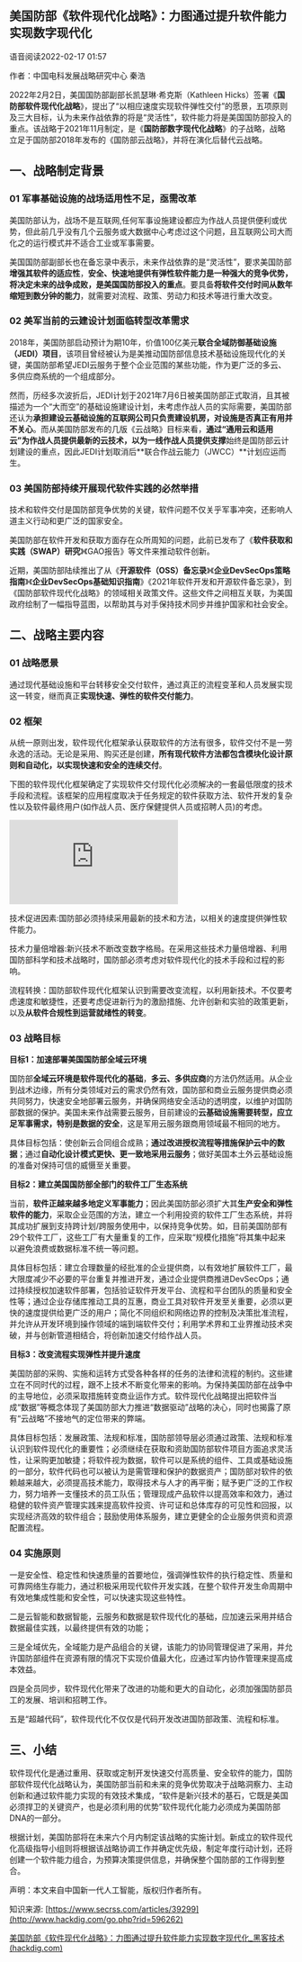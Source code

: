 ## 美国防部《软件现代化战略》：力图通过提升软件能力实现数字现代化

语音阅读2022-02-17 01:57

作者：中国电科发展战略研究中心 秦浩

2022年2月2日，美国国防部副部长凯瑟琳·希克斯（Kathleen Hicks）签署《**国防部软件现代化战略**》，提出了“以相应速度实现软件弹性交付”的愿景，五项原则及三大目标，认为未来作战依靠的将是“灵活性”，软件能力将是美国国防部投入的重点。该战略于2021年11月制定，是《**国防部数字现代化战略**》的子战略，战略立足于国防部2018年发布的《国防部云战略》，并将在演化后替代云战略。

## 一、战略制定背景

### 01 军事基础设施的战场适用性不足，亟需改革

美国防部认为，战场不是互联网,任何军事设施建设都应为作战人员提供便利或优势，但此前几乎没有几个云服务或大数据中心考虑过这个问题，且互联网公司大而化之的运行模式并不适合工业或军事需要。

美国国防部副部长也在备忘录中表示，未来作战依靠的是“灵活性”，要求美国防部**增强其软件的适应性**，**安全、快速地提供有弹性软件能力是一种强大的竞争优势，将决定未来的战争成败，是美国国防部投入的重点**。要具备**将软件交付时间从数年缩短到数分钟的能力**，就需要对流程、政策、劳动力和技术等进行重大改变。

### 02 美军当前的云建设计划面临转型改革需求

2018年，美国防部启动预计为期10年，价值100亿美元**联合全域防御基础设施（JEDI）项目**，该项目曾经被认为是美推动国防部信息技术基础设施现代化的关键，美国防部希望JEDI云服务于整个企业范围的某些功能，作为更广泛的多云、多供应商系统的一个组成部分。

然而，历经多次波折后，JEDI计划于2021年7月6日被美国防部正式取消，且其被描述为一个“大而空”的基础设施建设计划，未考虑作战人员的实际需要，美国防部还认为**承担建设云基础设施的互联网公司只负责建设机房，对设施是否真正有用并不关心**。而从美国防部发布的几版《云战略》目标来看，**通过“通用云和适用云”为作战人员提供最新的云技术，以为一线作战人员提供支撑**始终是国防部云计划建设的重点，因此JEDI计划取消后**联合作战云能力（JWCC）**计划应运而生。

### 03 美国防部持续开展现代软件实践的必然举措

技术和软件交付是国防部竞争优势的关键，软件问题不仅关乎军事冲突，还影响人道主义行动和更广泛的国家安全。

美国防部在软件开发和获取方面存在众所周知的问题，此前已发布了《**软件获取和实践（SWAP）研究**》《GAO报告》等文件来推动软件创新。

近期，美国防部陆续推出了从《**开源软件（OSS）备忘录**》《**企业DevSecOps策略指南**》《**企业DevSecOps基础知识指南**》《2021年软件开发和开源软件备忘录》，到《国防部软件现代化战略》的领域相关政策文件。这些文件之间相互关联，为美国政府绘制了一幅指导蓝图，以帮助其与对手保持技术同步并维护国家和社会安全。

## 二、战略主要内容

### 01 战略愿景

通过现代基础设施和平台转移安全交付软件，通过真正的流程变革和人员发展实现这一转变，继而真正**实现快速、弹性的软件交付能力**。

### 02 框架

从统一原则出发，软件现代化框架承认获取软件的方法有很多，软件交付不是一劳永逸的活动。无论是采用、购买还是创建，**所有现代软件方法都包含模块化设计原则和自动化，以实现快速和安全的连续交付**。

下图的软件现代化框架确定了实现软件交付现代化必须解决的一套最低限度的技术手段和流程。该框架的应用程度取决于任务规定的软件获取方法、软件开发的复杂性以及软件最终用户(如作战人员、医疗保健提供人员或招聘人员)的考虑。

![img](http://img403.hackdig.com/imgpxy.php?url=gnp.2864766b100ac24f80f88bef9f06b49e%2Fnaciennauqna%2Fmoc.ssrces.s%2F%2F%3Asptth)



技术促进因素:国防部必须持续采用最新的技术和方法，以相关的速度提供弹性软件能力。

技术力量倍增器:新兴技术不断改变数字格局。在采用这些技术力量倍增器、利用国防部科学和技术战略时，国防部必须考虑对软件现代化的技术手段和过程的影响。

流程转换：国防部软件现代化框架认识到需要改变流程，以利用新技术。不仅要考虑速度和敏捷性，还要考虑促进新行为的激励措施、允许创新和实验的政策更新，以及**从软件合规性到运营就绪性的转变**。

### 03 战略目标

**目标1：加速部署美国国防部全域云环境**

国防部**全域云环境是软件现代化的基础**，**多云、多供应商**的方法仍然适用。从企业到战术边缘，所有分类领域对云的需求仍然有效，国防部和商业云服务提供商必须共同努力，快速安全地部署云服务，并确保网络安全活动的透明度，以维护对国防部数据的保护。美国未来作战需要云服务，目前建设的**云基础设施需要转型，应立足军事需求，特别是数据的安全**，这是军用云服务跟商用领域最不相同的地方。

具体目标包括：使创新云合同组合成熟；**通过改进授权流程等措施保护云中的数据**；通过**自动化设计模式更快、更一致地采用云服务**；做好美国本土外云基础设施的准备对保持可信的威慑至关重要。

**目标2：建立美国国防部全部门的软件工厂生态系统**

当前，**软件正越来越多地定义军事能力**；因此美国防部必须扩大其**生产安全和弹性软件的能力**，采取企业范围的方法，建立一个利用投资的软件工厂生态系统，并将其成功扩展到支持跨计划/跨服务使用中，以保持竞争优势。如，目前美国防部有29个软件工厂，这些工厂有大量重复的工作，应采取“规模化措施”将其集中起来以避免浪费或数据标准不统一等问题。

具体目标包括：建立合理数量的经批准的企业提供商，以有效地扩展软件工厂，最大限度减少不必要的平台重复并推进开发，通过企业提供商推进DevSecOps；通过持续授权加速软件部署，包括验证软件开发平台、流程和平台团队的质量和安全性等；通过企业存储库推动工具的互惠，商业工具对软件开发至关重要，必须以更快的速度提供给更广泛的用户；简化不同组织和网络边界的控制及决策批准流程，并允许从开发环境到操作领域的端到端软件交付；利用学术界和工业界推动技术突破，并与创新管道相结合，将创新加速交付给作战人员。

**目标3：改变流程实现弹性并提升速度**

美国防部的采购、实施和运转方式受各种各样的任务的法律和流程的制约。这些建立在不同时代的过程，跟不上技术不断变化带来的影响。为保持美国防部在战争中的主导地位，必须采取措施转变商业运作方式。软件现代化战略提出把软件当成“数据”等概念体现了美国防部大力推进“数据驱动”战略的决心，同时也揭露了原有“云战略”不接地气的定位带来的弊端。

具体目标包括：发展政策、法规和标准，国防部领导层必须通过政策、法规和标准认识到软件现代化的重要性；必须继续在获取和资助国防部软件项目方面追求灵活性，让采购更加敏捷；将软件视为数据，软件可以是系统的组件、工具或基础设施的一部分，软件代码也可以被认为是需管理和保护的数据资产；国防部对软件的依赖越来越大，必须提高技术能力，取得技术与人才的再平衡；赋予更广泛的工作权力，努力培养一支懂技术的员工队伍；管理现成产品软件以提高效率和效力，通过稳健的软件资产管理实践来提高软件投资、许可证和总体库存的可见性和回报，以实现经济高效的软件组合；鼓励使用体系服务，建立更健全的企业服务供资和资源配置流程。

### 04 实施原则

一是安全性、稳定性和快速质量的首要地位，强调弹性软件的执行稳定性、质量和可靠网络生存能力，通过积极采用现代软件开发实践，在整个软件开发生命周期中有效地集成性能和安全性，可以快速实现这些特性。

二是云智能和数据智能，云服务和数据是软件现代化的基础，应加速云采用并结合数据最佳实践，以最终提供有效的功能；

三是全域优先，全域能力是产品组合的关键，该能力的协同管理促进了采用，并允许国防部组件在资源有限的情况下实现价值最大化，应通过军内协作管理来提高成本效益。

四是全员同步，软件现代化带来了改进的功能和更大的自动化，必须加强国防部员工的发展、培训和招聘工作。

五是“超越代码”，软件现代化不仅仅是代码开发改进国防部政策、流程和标准。

## 三、小结

软件现代化是通过重用、获取或定制开发快速交付高质量、安全软件的能力，国防部软件现代化战略认为，美国防部当前和未来的竞争优势取决于战略洞察力、主动创新和通过软件能力实现的有效技术集成，“软件是新兴技术的基石，它既是美国必须捍卫的关键资产，也是必须利用的优势”软件现代化能力必须成为美国防部DNA的一部分。

根据计划，美国防部将在未来六个月内制定该战略的实施计划。新成立的软件现代化高级指导小组则将根据该战略协调工作并确定优先级，制定年度行动计划，还将创建一个软件能力组合，为预算决策提供信息，并确保整个国防部的工作得到整合。



声明：本文来自中国新一代人工智能，版权归作者所有。

知识来源: [https://www.secrss.com/articles/39299](http://www.hackdig.com/go.php?rid=596262)



[美国防部《软件现代化战略》：力图通过提升软件能力实现数字现代化_黑客技术 (hackdig.com)](http://www.hackdig.com/02/hack-596262.htm)